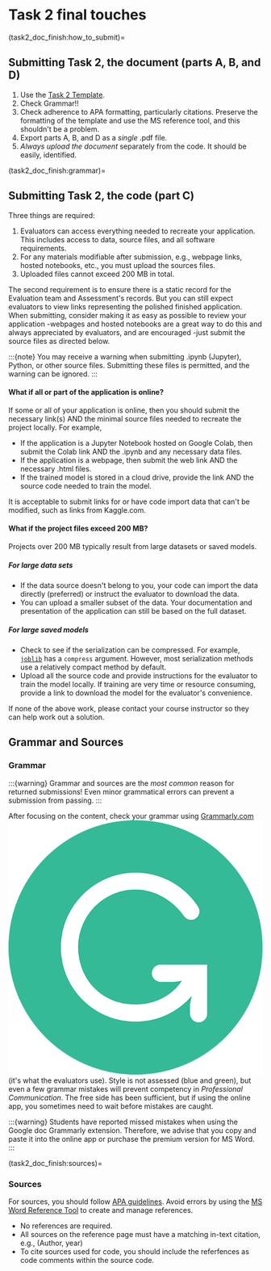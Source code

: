 
# Task 2 final touches

(task2_doc_finish:how_to_submit)=

## Submitting Task 2, the document (parts A, B, and D)

1. Use the [Task 2 Template](https://westerngovernorsuniversity-my.sharepoint.com/:w:/g/personal/jim_ashe_wgu_edu/ERGxhsNfkbhEutlkXVFITMQBPOmWlkVx1p5H0UisvnBesg).
2. Check Grammar!!
3. Check adherence to APA formatting, particularly citations. Preserve the formatting of the template and use the MS reference tool, and this shouldn't be a problem.
4. Export parts A, B, and D as a *single* .pdf file.
5. *Always upload the document* separately from the code. It should be easily, identified.

(task2_doc_finish:grammar)=

## Submitting Task 2, the code (part C)

Three things are required:

1. Evaluators can access everything needed to recreate your application. This includes access to data, source files, and all software requirements.
2. For any materials modifiable after submission, e.g., webpage links, hosted notebooks, etc., you must upload the sources files.
3. Uploaded files cannot exceed 200 MB in total.

The second requirement is to ensure there is a static record for the Evaluation team and Assessment's records. But you can still expect evaluators to view links representing the polished finished application. When submitting, consider making it as easy as possible to review your application -webpages and hosted notebooks are a great way to do this and always appreciated by evaluators, and are encouraged -just submit the source files as directed below.

:::{note}
You may receive a warning when submitting .ipynb (Jupyter), Python, or other source files. Submitting these files is permitted, and the warning can be ignored.
:::

#### What if all or part of the application is online?

If some or all of your application is online, then you should submit the necessary link(s) AND the minimal source files needed to recreate the project locally. For example,

- If the application is a Jupyter Notebook hosted on Google Colab, then submit the Colab link AND the .ipynb and any necessary data files.
- If the application is a webpage, then submit the web link AND the necessary .html files.
- If the trained model is stored in a cloud drive, provide the link AND the source code needed to train the model.

It is acceptable to submit links for or have code import data that can't be modified, such as links from Kaggle.com.

#### What if the project files exceed 200 MB?

Projects over 200 MB typically result from large datasets or saved models.

##### For large data sets

- If the data source doesn't belong to you, your code can import the data directly (preferred) or instruct the evaluator to download the data.
- You can upload a smaller subset of the data. Your documentation and presentation of the application can still be based on the full dataset.

##### For large saved models

- Check to see if the serialization can be compressed. For example, [`joblib`](https://joblib.readthedocs.io/en/latest/) has a `compress` argument. However, most serialization methods use a relatively compact method by default.
- Upload all the source code and provide instructions for the evaluator to train the model locally. If training are very time or resource consuming, provide a link to download the model for the evaluator's convenience.  

If none of the above work, please contact your course instructor so they can help work out a solution.

## Grammar and Sources

### Grammar

:::{warning}
Grammar and sources are the *most common* reason for returned submissions! Even minor grammatical errors can prevent a submission from passing.
:::

After focusing on the content, check your grammar using [Grammarly.com](https://www.grammarly.com/) ![grmmarly](https://github.com/ashejim/C769/blob/main/url_images/icon-grammarly.png?raw=true#icon) (it's what the evaluators use). Style is not assessed (blue and green), but even a few grammar mistakes will prevent competency in *Professional Communication*. The free side has been sufficient, but if using the online app, you sometimes need to wait before mistakes are caught. 


:::{warning}
Students have reported missed mistakes when using the Google doc Grammarly extension. Therefore, we advise that you copy and paste it into the online app or purchase the premium version for MS Word. 
:::

(task2_doc_finish:sources)=

### Sources

For sources, you should follow [APA guidelines](https://apastyle.apa.org/style-grammar-guidelines). Avoid errors by using the [MS Word Reference Tool](https://support.microsoft.com/en-us/office/create-a-bibliography-citations-and-references-17686589-4824-4940-9c69-342c289fa2a5) to create and manage references.

- No references are required.
- All sources on the reference page must have a matching in-text citation, e.g., (Author, year)
- To cite sources used for code, you should include the referfences as code comments within the source code.
